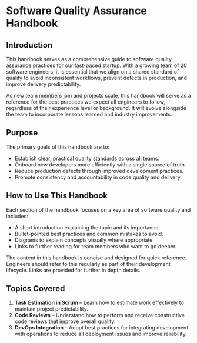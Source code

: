 # Software Quality Assurance Handbook

## Introduction

This handbook serves as a comprehensive guide to software quality assurance practices for our fast-paced startup. With a growing team of 20 software engineers, it is essential that we align on a shared standard of quality to avoid inconsistent workflows, prevent defects in production, and improve delivery predictability.

As new team members join and projects scale, this handbook will serve as a reference for the best practices we expect all engineers to follow, regardless of their experience level or background. It will evolve alongside the team to incorporate lessons learned and industry improvements.

## Purpose

The primary goals of this handbook are to:

- Establish clear, practical quality standards across all teams.
- Onboard new developers more efficiently with a single source of truth.
- Reduce production defects through improved development practices.
- Promote consistency and accountability in code quality and delivery.

## How to Use This Handbook

Each section of the handbook focuses on a key area of software quality and includes:

- A short introduction explaining the topic and its importance.
- Bullet-pointed best practices and common mistakes to avoid.
- Diagrams to explain concepts visually where appropriate.
- Links to further reading for team members who want to go deeper.

The content in this handbook is concise and designed for quick reference. Engineers should refer to this regularly as part of their development lifecycle. Links are provided for further in depth details. 

## Topics Covered

1. **Task Estimation in Scrum** – Learn how to estimate work effectively to maintain project predictability.
2. **Code Reviews** – Understand how to perform and receive constructive code reviews that improve overall quality.
3. **DevOps Integration** – Adopt best practices for integrating development with operations to reduce all deployment issues and improve reliability.

